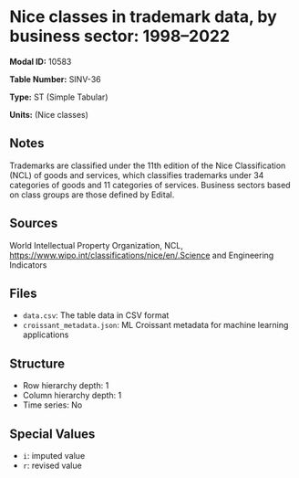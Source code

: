 # Nice classes in trademark data, by business sector: 1998–2022

**Modal ID:** 10583

**Table Number:** SINV-36

**Type:** ST (Simple Tabular)

**Units:** (Nice classes)

## Notes

Trademarks are classified under the 11th edition of the Nice Classification (NCL) of goods and services, which classifies trademarks under 34 categories of goods and 11 categories of services. Business sectors based on class groups are those defined by Edital.

## Sources

World Intellectual Property Organization, NCL, https://www.wipo.int/classifications/nice/en/.Science and Engineering Indicators

## Files

- `data.csv`: The table data in CSV format
- `croissant_metadata.json`: ML Croissant metadata for machine learning applications

## Structure

- Row hierarchy depth: 1
- Column hierarchy depth: 1
- Time series: No

## Special Values

- `i`: imputed value
- `r`: revised value
